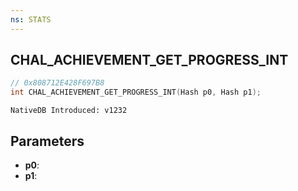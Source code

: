 ```yaml
---
ns: STATS
---
```

## CHAL_ACHIEVEMENT_GET_PROGRESS_INT

```c
// 0x808712E428F697B8
int CHAL_ACHIEVEMENT_GET_PROGRESS_INT(Hash p0, Hash p1);
```

```
NativeDB Introduced: v1232
```

## Parameters
* **p0**:
* **p1**:
